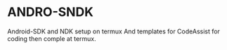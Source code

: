 # ANDRO-SNDK
Android-SDK and NDK setup on termux And templates for CodeAssist for coding then comple at termux.
